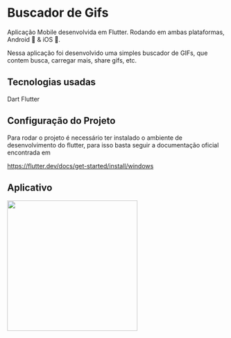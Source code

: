 # Buscador de Gifs

Aplicação Mobile desenvolvida em Flutter.
Rodando em ambas plataformas, Android 🤖 & iOS 🍎.

Nessa aplicação foi desenvolvido uma simples buscador de GIFs, que contem busca, carregar mais, share gifs, etc.

## Tecnologias usadas 
   Dart
   Flutter

## Configuração do Projeto

Para rodar o projeto é necessário ter instalado o ambiente de desenvolvimento do flutter, para isso basta seguir a documentação oficial encontrada em

https://flutter.dev/docs/get-started/install/windows


## Aplicativo

<img heigth="200" width="300" src="https://user-images.githubusercontent.com/8354309/62097862-b4b5e400-b25e-11e9-9aa7-fbe188ef9aea.png" />
<br><br>
